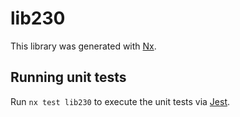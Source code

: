 # lib230

This library was generated with [Nx](https://nx.dev).

## Running unit tests

Run `nx test lib230` to execute the unit tests via [Jest](https://jestjs.io).
